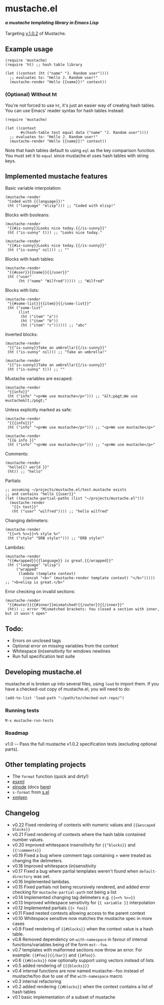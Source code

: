 # mustache.el
#### *a mustache templating library in Emacs Lisp*

Targeting [v.1.0.2](https://github.com/mustache/spec/tree/v1.0.2) of Mustache.

## Example usage

    (require 'mustache)
    (require 'ht) ;; hash table library

    (let ((context (ht ("name" "J. Random user"))))
      ;; evaluates to: "Hello J. Random user!"
      (mustache-render "Hello {{name}}!" context))

### (Optional) Without ht

You're not forced to use `ht`, it's just an easier way of creating
hash tables. You can use Emacs' reader syntax for hash tables instead:
      
    (require 'mustache)

    (let ((context
           #s(hash-table test equal data ("name" "J. Random user"))))
      ;; evaluates to: "Hello J. Random user!"
      (mustache-render "Hello {{name}}!" context))

Note that hash tables default to using `eql` as the key comparison
function. You must set it to `equal` since mustache.el uses hash
tables with string keys.

## Implemented mustache features

Basic variable interpolation:

    (mustache-render
     "Coded with {{language}}!"
     (ht ("language" "elisp"))) ;; "Coded with elisp!"
     
Blocks with booleans:

    (mustache-render
     "{{#is-sunny}}Looks nice today.{{/is-sunny}}"
     (ht ("is-sunny" t))) ;; "Looks nice today."

    (mustache-render
     "{{#is-sunny}}Looks nice today.{{/is-sunny}}"
     (ht ("is-sunny" nil))) ;; ""
     
Blocks with hash tables:

    (mustache-render
     "{{#user}}{{name}}{{/user}}"
     (ht ("user"
          (ht ("name" "Wilfred"))))) ;; "Wilfred"
     
Blocks with lists:

    (mustache-render
     "{{#some-list}}{{item}}{{/some-list}}"
     (ht ("some-list"
          (list
           (ht ("item" "a"))
           (ht ("item" "b"))
           (ht ("item" "c")))))) ;; "abc"

Inverted blocks:

    (mustache-render
     "{{^is-sunny}}Take an umbrella!{{/is-sunny}}"
     (ht ("is-sunny" nil))) ;; "Take an umbrella!"

    (mustache-render
     "{{^is-sunny}}Take an umbrella!{{/is-sunny}}"
     (ht ("is-sunny" t))) ;; ""

Mustache variables are escaped:

    (mustache-render
     "{{info}}"
     (ht ("info" "<p>We use mustache</p>"))) ;; "&lt;p&gt;We use mustache&lt;/p&gt;"

Unless explicitly marked as safe:

    (mustache-render
     "{{{info}}}"
     (ht ("info" "<p>We use mustache</p>"))) ;; "<p>We use mustache</p>"

    (mustache-render
     "{{& info }}"
     (ht ("info" "<p>We use mustache</p>"))) ;; "<p>We use mustache</p>"

Comments:

    (mustache-render
     "hello{{! world }}"
     (ht)) ;; "hello"

Partials:

    ;; assuming ~/projects/mustache.el/test.mustache exists
    ;; and contains "hello {{user}}"
    (let ((mustache-partial-paths (list "~/projects/mustache.el")))
      (mustache-render
       "{{> test}}"
       (ht ("user" "wilfred")))) ;; "hello wilfred"

Changing delimeters:

    (mustache-render
     "{{=<% %>=}}<% style %>"
     (ht ("style" "ERB style!"))) ;; "ERB style!"

Lambdas:

    (mustache-render
     "{{#wrapped}}{{language}} is great.{{/wrapped}}"
     (ht ("language" "elisp")
         ("wrapped"
          (lambda (template context)
            (concat "<b>" (mustache-render template context) "</b>")))))
    ;; "<b>elisp is great.</b>"

Error checking on invalid sections:

    (mustache-render
     "{{#outer}}{{#inner}}mismatched!{{/outer}}{{/inner}}"
     (ht)) ;; error "Mismatched brackets: You closed a section with inner, but it wasn't open"

## Todo:

* Errors on unclosed tags
* Optional error on missing variables from the context
* Whitespace (in)sensitivity for windows newlines
* Run full specification test suite

## Developing mustache.el

mustache.el is broken up into several files, using `load` to import
them. If you have a checked-out copy of mustache.el, you will need to
do:

    (add-to-list 'load-path "~/path/to/checked-out-repo/")
      
### Running tests

    M-x mustache-run-tests

### Roadmap

v1.0 -- Pass the full mustache v1.0.2 specification tests (excluding
optional parts).

## Other templating projects

* The `format` function (quick and dirty!)
* [esxml](https://github.com/tali713/esxml)
* [elnode](https://github.com/nicferrier/elnode) (docs [here](https://github.com/nicferrier/elnode#sending-files))
* `s-format` from [s.el](https://github.com/magnars/s.el)
* [xmlgen](https://github.com/philjackson/xmlgen)

## Changelog

* v0.22 Fixed rendering of contexts with numeric values and
  `{{&escaped blocks}}`
* v0.21 Fixed rendering of contexts where the hash table contained
  number values.
* v0.20 improved whitespace insensitivity for `{{^blocks}}` and
  `{{!comments}}`
* v0.19 Fixed a bug where comment tags containing = were treated as
  changing the delimeters.
* v0.18 Improved whitespace (in)sensitivity
* v0.17 Fixed a bug where partial templates weren't found when
  `default-directory` was set.
* v0.16 Implemented lambdas.
* v0.15 Fixed partials not being recursively rendered, and added error
  checking for `mustache-partial-path` not being a list
* v0.14 Implemented changing tag delimeters e.g. `{{=<% %>=}}`
* v0.13 Improved whitespace sensitivity for `{{ variable }}`
  interpolation
* v0.12 Implemented partials `{{> foo}}`
* v0.11 Fixed nested contexts allowing access to the parent context
* v0.10 Whitespace sensitive now matches the mustache spec in more cases
* v0.9 Fixed rendering of `{{#blocks}}` when the context value is a
  hash table.
* v0.8 Removed dependency on `with-namespace` in favour of internal
  functions/variables being of the form `mst--foo`.
* v0.7 templates with malformed sections now throw an error. For
  example: `{{#foo}}{{/bar}}` and `{{#foo}}`.
* v0.6 `{{#blocks}}` now optionally support using vectors instead of
  lists
* v0.5 added rendering of `{{{blocks}}}`
* v0.4 internal functions are now named mustache--foo instead of
  mustache/foo due to use of the `with-namespace` macro
* v0.3 internal refactoring
* v0.2 added rendering `{{#blocks}}` when the context contains a list
  of hash tables
* v0.1 basic implementation of a subset of mustache
